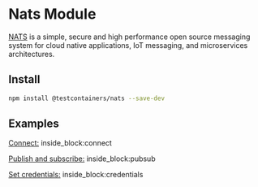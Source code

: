 # Nats Module

[NATS](https://nats.io/) is a simple, secure and high performance open source messaging system for cloud native applications, IoT messaging, and microservices architectures.

## Install

```bash
npm install @testcontainers/nats --save-dev
```

## Examples

<!--codeinclude-->
[Connect:](../../src/modules/nats/src/nats-container.test.ts) inside_block:connect
<!--/codeinclude-->

<!--codeinclude-->
[Publish and subscribe:](../../src/modules/nats/src/nats-container.test.ts) inside_block:pubsub
<!--/codeinclude-->

<!--codeinclude-->
[Set credentials:](../../src/modules/nats/src/nats-container.test.ts) inside_block:credentials
<!--/codeinclude-->
